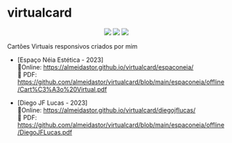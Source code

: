 # virtualcard
<p align="center">
  <img src="https://img.shields.io/badge/-HTML5-E34F26?logo=html5&logoColor=white&style=flat"/>
  <img src="https://img.shields.io/badge/-CSS3-1572B6?logo=css3&logoColor=white&style=flat"/>
  <img src="https://img.shields.io/badge/-InDesign-FF3366?logo=adobeindesign&logoColor=white&style=flat"/>
</p>

Cartões Virtuais responsivos criados por mim

* [Espaço Néia Estética - 2023] </br> 
🔗Online: https://almeidastor.github.io/virtualcard/espaconeia/ </br>
📎 PDF: https://github.com/almeidastor/virtualcard/blob/main/espaconeia/offline/Cart%C3%A3o%20Virtual.pdf

* [Diego JF Lucas - 2023] </br> 
🔗Online: https://almeidastor.github.io/virtualcard/diegojflucas/ </br>
📎 PDF: https://github.com/almeidastor/virtualcard/blob/main/espaconeia/offline/DiegoJFLucas.pdf